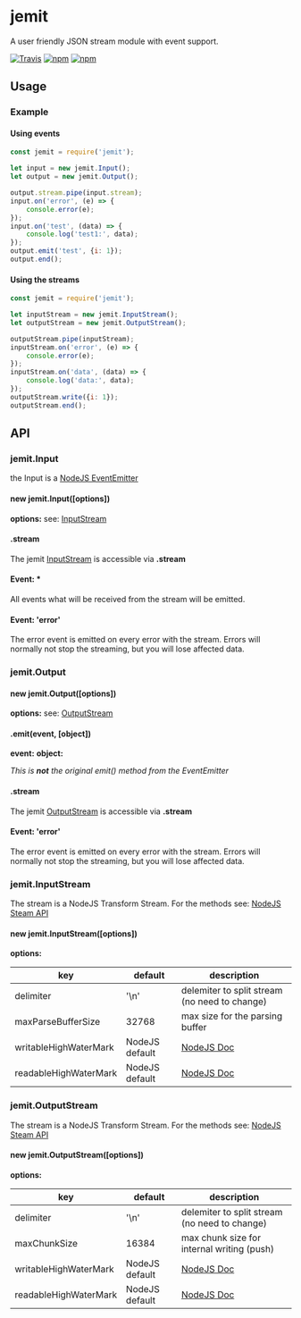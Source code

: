 # jemit

A user friendly JSON stream module with event support.

[![Travis](https://img.shields.io/travis/com/killmag10/jemit/master)](https://travis-ci.com/killmag10/jemit)
[![npm](https://img.shields.io/npm/dm/jemit.svg)](https://www.npmjs.com/package/jemit)
[![npm](https://img.shields.io/npm/v/jemit.svg)](https://www.npmjs.com/package/jemit)


## Usage

### Example

#### Using events

```js
const jemit = require('jemit');

let input = new jemit.Input();
let output = new jemit.Output();

output.stream.pipe(input.stream);
input.on('error', (e) => {
    console.error(e);
});
input.on('test', (data) => {
    console.log('test1:', data);
});
output.emit('test', {i: 1});
output.end();
```

#### Using the streams

```js
const jemit = require('jemit');

let inputStream = new jemit.InputStream();
let outputStream = new jemit.OutputStream();

outputStream.pipe(inputStream);
inputStream.on('error', (e) => {
    console.error(e);
});
inputStream.on('data', (data) => {
    console.log('data:', data);
});
outputStream.write({i: 1});
outputStream.end();
```

## API

### jemit.Input

the Input is a [NodeJS EventEmitter][node_ee]

#### new jemit.Input([options])

**options:** see: [InputStream](#jemitinputstream)

#### .stream

The jemit [InputStream](#jemitinputstream) is accessible via **.stream**

#### Event: *

All events what will be received from the stream will be emitted.

#### Event: 'error'

The error event is emitted on every error with the stream.
Errors will normally not stop the streaming, but you will lose affected data.


### jemit.Output

#### new jemit.Output([options])

**options:** see: [OutputStream](#jemitoutputstream)

#### .emit(event, [object])

**event:** <string>
**object:** <any>

*This is __not__ the original emit() method from the EventEmitter*

#### .stream

The jemit [OutputStream](#jemitoutputstream) is accessible via **.stream**

#### Event: 'error'

The error event is emitted on every error with the stream.
Errors will normally not stop the streaming, but you will lose affected data.


### jemit.InputStream

The stream is a NodeJS Transform Stream.
For the methods see: [NodeJS Steam API][node_stream]

#### new jemit.InputStream([options])

**options:**

| key                   | default        | description                                   |
| --------------------- | -------------- | ----------------------------------------------|
| delimiter             | '\n'           | delemiter to split stream (no need to change) |
| maxParseBufferSize    | 32768          | max size for the parsing buffer               |
| writableHighWaterMark | NodeJS default | [NodeJS Doc][node_whwm]                       |
| readableHighWaterMark | NodeJS default | [NodeJS Doc][node_rhwm]                       |


### jemit.OutputStream

The stream is a NodeJS Transform Stream.
For the methods see: [NodeJS Steam API][node_stream]

#### new jemit.OutputStream([options])

**options:**

| key                   | default        | description                                   |
| --------------------- | -------------- | ----------------------------------------------|
| delimiter             | '\n'           | delemiter to split stream (no need to change) |
| maxChunkSize          | 16384          | max chunk size for internal writing (push)    |
| writableHighWaterMark | NodeJS default | [NodeJS Doc][node_whwm]                       |
| readableHighWaterMark | NodeJS default | [NodeJS Doc][node_rhwm]                       |


[node_whwm]: https://nodejs.org/dist/latest-v12.x/docs/api/stream.html#stream_writable_writablehighwatermark
[node_rhwm]: https://nodejs.org/dist/latest-v12.x/docs/api/stream.html#stream_readable_readableHighWaterMark
[node_stream]: https://nodejs.org/dist/latest-v12.x/docs/api/stream.html
[node_ee]: https://nodejs.org/dist/latest-v12.x/docs/api/events.html#events_class_eventemitter
